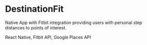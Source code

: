 # DestinationFit

Native App with Fitbit integration providing users with personal step distances to points of interest.

React Native, Fitbit API, Google Places API
